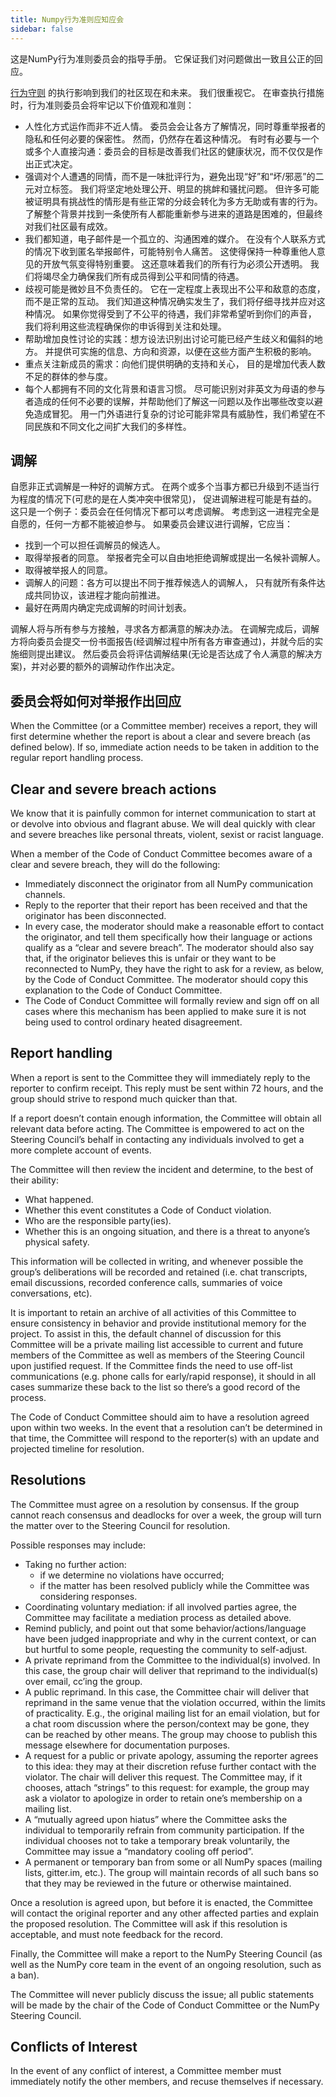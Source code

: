 ```yaml
---
title: Numpy行为准则应知应会
sidebar: false
---
```


这是NumPy行为准则委员会的指导手册。 它保证我们对问题做出一致且公正的回应。

[行为守则](/code-of-conduct) 的执行影响到我们的社区现在和未来。 我们很重视它。 在审查执行措施时，行为准则委员会将牢记以下价值观和准则：

* 人性化方式运作而非不近人情。 委员会会让各方了解情况，同时尊重举报者的隐私和任何必要的保密性。 然而，仍然存在着这种情况。 有时有必要与一个或多个人直接沟通：委员会的目标是改善我们社区的健康状况，而不仅仅是作出正式决定。
* 强调对个人遭遇的同情，而不是一味批评行为，避免出现“好”和“坏/邪恶”的二元对立标签。 我们将坚定地处理公开、明显的挑衅和骚扰问题。 但许多可能被证明具有挑战性的情形是有些正常的分歧会转化为多方无助或有害的行为。 了解整个背景并找到一条使所有人都能重新参与进来的道路是困难的，但最终对我们社区最有成效。
* 我们都知道，电子邮件是一个孤立的、沟通困难的媒介。 在没有个人联系方式的情况下收到匿名举报邮件，可能特别令人痛苦。 这使得保持一种尊重他人意见的开放气氛变得特别重要。 这还意味着我们的所有行为必须公开透明。 我们将竭尽全力确保我们所有成员得到公平和同情的待遇。
* 歧视可能是微妙且不负责任的。 它在一定程度上表现出不公平和敌意的态度，而不是正常的互动。 我们知道这种情况确实发生了，我们将仔细寻找并应对这种情况。 如果你觉得受到了不公平的待遇，我们非常希望听到你们的声音， 我们将利用这些流程确保你的申诉得到关注和处理。
* 帮助增加良性讨论的实践：想方设法识别出讨论可能已经产生歧义和偏斜的地方。 并提供可实施的信息、方向和资源，以便在这些方面产生积极的影响。
* 重点关注新成员的需求：向他们提供明确的支持和关心， 目的是增加代表人数不足的群体的参与度。
* 每个人都拥有不同的文化背景和语言习惯。 尽可能识别对非英文为母语的参与者造成的任何不必要的误解，并帮助他们了解这一问题以及作出哪些改变以避免造成冒犯。 用一门外语进行复杂的讨论可能非常具有威胁性，我们希望在不同民族和不同文化之间扩大我们的多样性。


## 调解

自愿非正式调解是一种好的调解方式。 在两个或多个当事方都已升级到不适当行为程度的情况下(可悲的是在人类冲突中很常见)， 促进调解进程可能是有益的。 这只是一个例子：委员会在任何情况下都可以考虑调解。 考虑到这一进程完全是自愿的，任何一方都不能被迫参与。 如果委员会建议进行调解，它应当：

* 找到一个可以担任调解员的候选人。
* 取得举报者的同意。 举报者完全可以自由地拒绝调解或提出一名候补调解人。
* 取得被举报人的同意。
* 调解人的问题：各方可以提出不同于推荐候选人的调解人， 只有就所有条件达成共同协议，该进程才能向前推进。
* 最好在两周内确定完成调解的时间计划表。

调解人将与所有参与方接触，寻求各方都满意的解决办法。 在调解完成后，调解方将向委员会提交一份书面报告(经调解过程中所有各方审查通过)，并就今后的实施细则提出建议。 然后委员会将评估调解结果(无论是否达成了令人满意的解决方案)，并对必要的额外的调解动作作出决定。


## 委员会将如何对举报作出回应

When the Committee (or a Committee member) receives a report, they will first determine whether the report is about a clear and severe breach (as defined below). If so, immediate action needs to be taken in addition to the regular report handling process.


## Clear and severe breach actions

We know that it is painfully common for internet communication to start at or devolve into obvious and flagrant abuse. We will deal quickly with clear and severe breaches like personal threats, violent, sexist or racist language.

When a member of the Code of Conduct Committee becomes aware of a clear and severe breach, they will do the following:

* Immediately disconnect the originator from all NumPy communication channels.
* Reply to the reporter that their report has been received and that the originator has been disconnected.
* In every case, the moderator should make a reasonable effort to contact the originator, and tell them specifically how their language or actions qualify as a “clear and severe breach”. The moderator should also say that, if the originator believes this is unfair or they want to be reconnected to NumPy, they have the right to ask for a review, as below, by the Code of Conduct Committee. The moderator should copy this explanation to the Code of Conduct Committee.
* The Code of Conduct Committee will formally review and sign off on all cases where this mechanism has been applied to make sure it is not being used to control ordinary heated disagreement.


## Report handling

When a report is sent to the Committee they will immediately reply to the reporter to confirm receipt. This reply must be sent within 72 hours, and the group should strive to respond much quicker than that.

If a report doesn’t contain enough information, the Committee will obtain all relevant data before acting. The Committee is empowered to act on the Steering Council’s behalf in contacting any individuals involved to get a more complete account of events.

The Committee will then review the incident and determine, to the best of their ability:

* What happened.
* Whether this event constitutes a Code of Conduct violation.
* Who are the responsible party(ies).
* Whether this is an ongoing situation, and there is a threat to anyone’s physical safety.

This information will be collected in writing, and whenever possible the group’s deliberations will be recorded and retained (i.e. chat transcripts, email discussions, recorded conference calls, summaries of voice conversations, etc).

It is important to retain an archive of all activities of this Committee to ensure consistency in behavior and provide institutional memory for the project. To assist in this, the default channel of discussion for this Committee will be a private mailing list accessible to current and future members of the Committee as well as members of the Steering Council upon justified request. If the Committee finds the need to use off-list communications (e.g. phone calls for early/rapid response), it should in all cases summarize these back to the list so there’s a good record of the process.

The Code of Conduct Committee should aim to have a resolution agreed upon within two weeks. In the event that a resolution can’t be determined in that time, the Committee will respond to the reporter(s) with an update and projected timeline for resolution.


## Resolutions

The Committee must agree on a resolution by consensus. If the group cannot reach consensus and deadlocks for over a week, the group will turn the matter over to the Steering Council for resolution.

Possible responses may include:

* Taking no further action:
  -   if we determine no violations have occurred;
  -   if the matter has been resolved publicly while the Committee was considering responses.
* Coordinating voluntary mediation: if all involved parties agree, the Committee may facilitate a mediation process as detailed above.
* Remind publicly, and point out that some behavior/actions/language have been judged inappropriate and why in the current context, or can but hurtful to some people, requesting the community to self-adjust.
* A private reprimand from the Committee to the individual(s) involved. In this case, the group chair will deliver that reprimand to the individual(s) over email, cc’ing the group.
* A public reprimand. In this case, the Committee chair will deliver that reprimand in the same venue that the violation occurred, within the limits of practicality. E.g., the original mailing list for an email violation, but for a chat room discussion where the person/context may be gone, they can be reached by other means. The group may choose to publish this message elsewhere for documentation purposes.
* A request for a public or private apology, assuming the reporter agrees to this idea: they may at their discretion refuse further contact with the violator. The chair will deliver this request. The Committee may, if it chooses, attach “strings” to this request: for example, the group may ask a violator to apologize in order to retain one’s membership on a mailing list.
* A “mutually agreed upon hiatus” where the Committee asks the individual to temporarily refrain from community participation. If the individual chooses not to take a temporary break voluntarily, the Committee may issue a “mandatory cooling off period”.
* A permanent or temporary ban from some or all NumPy spaces (mailing lists, gitter.im, etc.). The group will maintain records of all such bans so that they may be reviewed in the future or otherwise maintained.

Once a resolution is agreed upon, but before it is enacted, the Committee will contact the original reporter and any other affected parties and explain the proposed resolution. The Committee will ask if this resolution is acceptable, and must note feedback for the record.

Finally, the Committee will make a report to the NumPy Steering Council (as well as the NumPy core team in the event of an ongoing resolution, such as a ban).

The Committee will never publicly discuss the issue; all public statements will be made by the chair of the Code of Conduct Committee or the NumPy Steering Council.


## Conflicts of Interest

In the event of any conflict of interest, a Committee member must immediately notify the other members, and recuse themselves if necessary.
